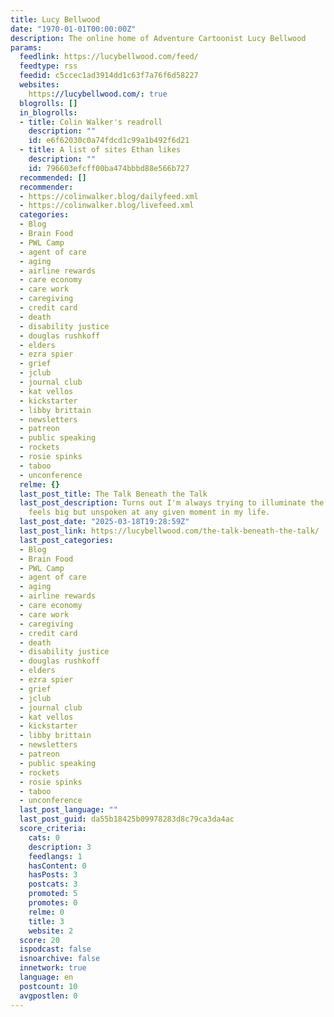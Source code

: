 ```yaml
---
title: Lucy Bellwood
date: "1970-01-01T00:00:00Z"
description: The online home of Adventure Cartoonist Lucy Bellwood
params:
  feedlink: https://lucybellwood.com/feed/
  feedtype: rss
  feedid: c5ccec1ad3914dd1c63f7a76f6d58227
  websites:
    https://lucybellwood.com/: true
  blogrolls: []
  in_blogrolls:
  - title: Colin Walker's readroll
    description: ""
    id: e6f62030c0a74fdcd1c99a1b492f6d21
  - title: A list of sites Ethan likes
    description: ""
    id: 796603efcff00ba474bbbd88e566b727
  recommended: []
  recommender:
  - https://colinwalker.blog/dailyfeed.xml
  - https://colinwalker.blog/livefeed.xml
  categories:
  - Blog
  - Brain Food
  - PWL Camp
  - agent of care
  - aging
  - airline rewards
  - care economy
  - care work
  - caregiving
  - credit card
  - death
  - disability justice
  - douglas rushkoff
  - elders
  - ezra spier
  - grief
  - jclub
  - journal club
  - kat vellos
  - kickstarter
  - libby brittain
  - newsletters
  - patreon
  - public speaking
  - rockets
  - rosie spinks
  - taboo
  - unconference
  relme: {}
  last_post_title: The Talk Beneath the Talk
  last_post_description: Turns out I'm always trying to illuminate the thing that
    feels big but unspoken at any given moment in my life.
  last_post_date: "2025-03-18T19:28:59Z"
  last_post_link: https://lucybellwood.com/the-talk-beneath-the-talk/
  last_post_categories:
  - Blog
  - Brain Food
  - PWL Camp
  - agent of care
  - aging
  - airline rewards
  - care economy
  - care work
  - caregiving
  - credit card
  - death
  - disability justice
  - douglas rushkoff
  - elders
  - ezra spier
  - grief
  - jclub
  - journal club
  - kat vellos
  - kickstarter
  - libby brittain
  - newsletters
  - patreon
  - public speaking
  - rockets
  - rosie spinks
  - taboo
  - unconference
  last_post_language: ""
  last_post_guid: da55b18425b09978283d8c79ca3da4ac
  score_criteria:
    cats: 0
    description: 3
    feedlangs: 1
    hasContent: 0
    hasPosts: 3
    postcats: 3
    promoted: 5
    promotes: 0
    relme: 0
    title: 3
    website: 2
  score: 20
  ispodcast: false
  isnoarchive: false
  innetwork: true
  language: en
  postcount: 10
  avgpostlen: 0
---
```

